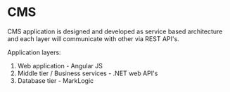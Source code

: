 # CMS

CMS application is designed and developed as service based architecture and each layer will communicate with other via REST API's.  

Application layers:

1. Web application - Angular JS
2. Middle tier / Business services - .NET web API's
3. Database tier - MarkLogic



